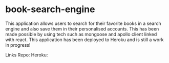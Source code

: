 # book-search-engine

This application allows users to search for their favorite books in a search engine and also save them in their personalised accounts. This has been made possible by using tech such as mongoose and apollo client linked with react. This application has been deployed to Heroku and is still a work in progress!

Links
Repo:
Heroku:
